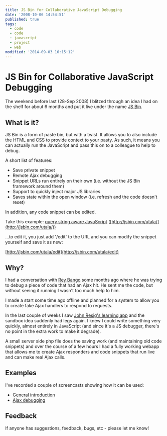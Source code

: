 ```yaml
---
title: JS Bin for Collaborative JavaScript Debugging
date: '2008-10-06 14:54:51'
published: true
tags:
  - code
  - code
  - javascript
  - project
  - web
modified: '2014-09-03 16:15:12'
---
```

# JS Bin for Collaborative JavaScript Debugging

The weekend before last (28-Sep 2008) I blitzed through an idea I had on the shelf for about 6 months and put it live under the name [JS Bin](http://jsbin.com).

<!--more-->

## What is it?

JS Bin is a form of paste bin, but with a twist. It allows you to also include the HTML and CSS to provide context to your pasty.  As such, it means you can actually run the JavaScript and pass this on to a colleague to help to debug.

A short list of features:

* Save private snippet
* Remote Ajax debugging
* Snippet URLs run entirely on their own (i.e. without the JS Bin framework around them)
* Support to quickly inject major JS libraries
* Saves state within the open window (i.e. refresh and the code doesn't reset)

In addition, any code snippet can be edited.

Take this example: [query string aware JavaScript](http://jsbin.com/utala/) ([http://jsbin.com/utala/](http://jsbin.com/utala/))

...to edit it, you just add '/edit' to the URL and you can modify the snippet yourself and save it as new:

[http://jsbin.com/utala/edit](http://jsbin.com/utala/edit)

## Why?

I had a conversation with [Rey Bango](http://www.reybango.com/) some months ago where he was trying to debug a piece of code that had an Ajax hit.  He sent me the code, but without seeing it running I wasn't too much help to him.

I made a start some time ago offline and planned for a system to allow you to create fake Ajax handlers to respond to requests.

In the last couple of weeks I saw [John Resig's learning app](http://ejohn.org/apps/learn/) and the sandbox idea suddenly had legs again. I knew I could write something very quickly, almost entirely in JavaScript (and since it's a JS debugger, there's no point in the extra work to make it degrade).

A small server side php file does the saving work (and maintaining old code snippets) and over the course of a few hours I had a fully working webapp that allows me to create Ajax responders and code snippets that run live and can make real Ajax calls.

## Examples

I've recorded a couple of screencasts showing how it can be used:

* [General introduction](http://jsbin.com/about#video)
* [Ajax debugging](http://jsbin.com/about#ajax)

## Feedback

If anyone has suggestions, feedback, bugs, etc - please let me know!
